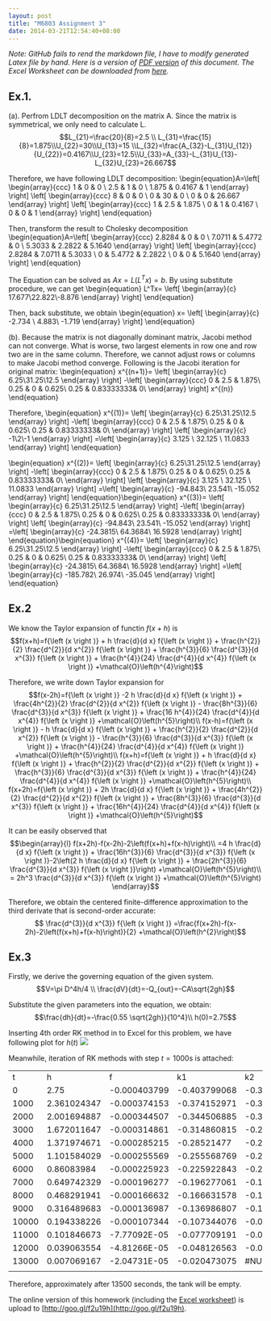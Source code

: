 ```yaml
---
layout: post
title: "M6803 Assignment 3"
date: 2014-03-21T12:54:40+08:00
---
```


<i>Note: GitHub fails to rend the markdown file, I have to modify generated Latex file by hand. Here is a version of [PDF version](https://wanglongqi.github.io/public/res/M6803.pdf) of this document. The Excel Worksheet can be downloaded from [here](https://wanglongqi.github.io/public/res/RK4.xlsx).</i>

## Ex.1. 
(a). Perfrom LDLT decomposition on the matrix A. Since the matrix is symmetrical, we only need to calculate L.
$$L_{21}=\frac{20}{8}=2.5 \\ L_{31}=\frac{15}{8}=1.875\\U_{22}=30\\U_{13}=15
\\L_{32}=\frac{A_{32}-L_{31}U_{12}}{U_{22}}=0.4167\\U_{23}=12.5\\U_{33}=A_{33}-L_{31}U_{13}-L_{32}U_{23}=26.667$$

Therefore, we have following LDLT decomposition:
\begin{equation}A=\left[
\begin{array}{ccc}
1 & 0 & 0 \\ 
2.5 & 1 & 0 \\ 
1.875 & 0.4167 & 1
\end{array} \right] 
\left[
\begin{array}{ccc}
8 & 0 & 0 \\ 
0 & 30 & 0 \\ 
0 & 0 & 26.667
\end{array} \right]
\left[
\begin{array}{ccc}
1 & 2.5 & 1.875 \\ 
0 & 1 & 0.4167 \\ 
0 & 0 & 1
\end{array} \right] 
\end{equation}

Then, transform the result to Cholesky decomposition
\begin{equation}A=\left[
\begin{array}{ccc}
2.8284 & 0 & 0 \\ 
7.0711 & 5.4772 & 0 \\ 
5.3033 & 2.2822 & 5.1640
\end{array} \right] 
\left[
\begin{array}{ccc}
2.8284 & 7.0711 & 5.3033 \\ 
0 & 5.4772 & 2.2822 \\ 
0 & 0 & 5.1640
\end{array} \right] 
\end{equation}

The Equation can be solved as $Ax=L(L^Tx)=b$. By using substitute procedure, we can get
\begin{equation} L^Tx=
\left[
\begin{array}{c}
17.677\\22.822\\-8.876
\end{array} \right] 
\end{equation}

Then, back substitute, we obtain
\begin{equation} x=
\left[
\begin{array}{c}
-2.734 \\  4.883\\ -1.719
\end{array} \right] 
\end{equation}

(b). Because the matrix is not diagonally dominant matrix, Jacobi method can not converge. What is worse, two largest elements in row one and row two are in the same column. Therefore, we cannot adjust rows or columns to make Jacobi method converge. Following is the Jacobi iteration for original matrix:
\begin{equation} x^{(n+1)}=
\left[
\begin{array}{c}
6.25\\31.25\\12.5
\end{array} \right] 
-\left[
\begin{array}{ccc}
0 &         2.5       &  1.875\\
0.25      &  0       &  0.625\\
0.25      &  0.83333333&  0\\
\end{array} \right] x^{(n)}
\end{equation}

Therefore,
\begin{equation} x^{(1)}=
\left[
\begin{array}{c}
6.25\\31.25\\12.5
\end{array} \right] 
-\left[
\begin{array}{ccc}
0 &         2.5       &  1.875\\
0.25      &  0       &  0.625\\
0.25      &  0.83333333&  0\\
\end{array} \right] 
\left[
\begin{array}{c}
-1\\2\\-1
\end{array} \right] 
=\left[
\begin{array}{c}
3.125   \\  32.125    \\ 11.0833
\end{array} \right] 
\end{equation}

\begin{equation} x^{(2)}=
\left[
\begin{array}{c}
6.25\\31.25\\12.5
\end{array} \right] 
-\left[
\begin{array}{ccc}
0 &         2.5       &  1.875\\
0.25      &  0       &  0.625\\
0.25      &  0.83333333&  0\\
\end{array} \right] 
\left[
\begin{array}{c}
3.125   \\  32.125    \\ 11.0833
\end{array} \right] 
=\left[
\begin{array}{c}
-94.843\\
 23.541\\
-15.052
\end{array} \right] 
\end{equation}\begin{equation} x^{(3)}=
\left[
\begin{array}{c}
6.25\\31.25\\12.5
\end{array} \right] 
-\left[
\begin{array}{ccc}
0 &         2.5       &  1.875\\
0.25      &  0       &  0.625\\
0.25      &  0.83333333&  0\\
\end{array} \right] 
\left[
\begin{array}{c}
-94.843\\
 23.541\\
-15.052
\end{array} \right] 
=\left[
\begin{array}{c}
-24.3815\\
 64.3684\\
 16.5928
\end{array} \right] 
\end{equation}\begin{equation} x^{(4)}=
\left[
\begin{array}{c}
6.25\\31.25\\12.5
\end{array} \right] 
-\left[
\begin{array}{ccc}
0 &         2.5       &  1.875\\
0.25      &  0       &  0.625\\
0.25      &  0.83333333&  0\\
\end{array} \right] 
\left[
\begin{array}{c}
-24.3815\\
 64.3684\\
 16.5928
\end{array} \right] 
=\left[
\begin{array}{c}
-185.782\\
  26.974\\
 -35.045
\end{array} \right] 
\end{equation}

## Ex.2
We know the Taylor expansion of functin $f(x+h)$ is
$$f(x+h)=f{\left (x \right )} + h  \frac{d}{d x} f{\left (x \right )} + \frac{h^{2}}{2}  \frac{d^{2}}{d x^{2}}  f{\left (x \right )} + \frac{h^{3}}{6}  \frac{d^{3}}{d x^{3}}  f{\left (x \right )}  + \frac{h^{4}}{24} \frac{d^{4}}{d x^{4}}  f{\left (x \right )} +\mathcal{O}\left(h^{4}\right)$$

Therefore, we write down Taylor expansion for 
$$f(x-2h)=f{\left (x \right )} -2 h  \frac{d}{d x} f{\left (x \right )} + \frac{4h^{2}}{2}  \frac{d^{2}}{d x^{2}}  f{\left (x \right )} - \frac{8h^{3}}{6}  \frac{d^{3}}{d x^{3}}  f{\left (x \right )}  + \frac{16 h^{4}}{24} \frac{d^{4}}{d x^{4}}  f{\left (x \right )} +\mathcal{O}\left(h^{5}\right)\\
f(x-h)=f{\left (x \right )} - h  \frac{d}{d x} f{\left (x \right )} + \frac{h^{2}}{2}  \frac{d^{2}}{d x^{2}}  f{\left (x \right )} - \frac{h^{3}}{6}  \frac{d^{3}}{d x^{3}}  f{\left (x \right )}  + \frac{h^{4}}{24} \frac{d^{4}}{d x^{4}}  f{\left (x \right )} +\mathcal{O}\left(h^{5}\right)\\
f(x+h)=f{\left (x \right )} + h  \frac{d}{d x} f{\left (x \right )} + \frac{h^{2}}{2}  \frac{d^{2}}{d x^{2}}  f{\left (x \right )} + \frac{h^{3}}{6}  \frac{d^{3}}{d x^{3}}  f{\left (x \right )}  + \frac{h^{4}}{24} \frac{d^{4}}{d x^{4}}  f{\left (x \right )} +\mathcal{O}\left(h^{5}\right)\\
f(x+2h)=f{\left (x \right )} + 2h  \frac{d}{d x} f{\left (x \right )} + \frac{4h^{2}}{2}  \frac{d^{2}}{d x^{2}}  f{\left (x \right )} + \frac{8h^{3}}{6}  \frac{d^{3}}{d x^{3}}  f{\left (x \right )}  + \frac{16h^{4}}{24} \frac{d^{4}}{d x^{4}}  f{\left (x \right )} +\mathcal{O}\left(h^{5}\right)$$

It can be easily observed that 
$$\begin{array}{l}
f(x+2h)-f(x-2h)-2\left(f(x+h)+f(x-h)\right)\\
=4 h  \frac{d}{d x} f{\left (x \right )} + \frac{16h^{3}}{6}  \frac{d^{3}}{d x^{3}}  f{\left (x \right )}-2\left(2 h  \frac{d}{d x} f{\left (x \right )} + \frac{2h^{3}}{6}  \frac{d^{3}}{d x^{3}}  f{\left (x \right )}\right)  +\mathcal{O}\left(h^{5}\right)\\
= 2h^3  \frac{d^{3}}{d x^{3}}  f{\left (x \right )} +\mathcal{O}\left(h^{5}\right)
\end{array}$$

Therefore, we obtain the centered finite-difference approximation to the third derivate that is second-order accurate:
$$ \frac{d^{3}}{d x^{3}}  f{\left (x \right )} =\frac{f(x+2h)-f(x-2h)-2\left(f(x+h)+f(x-h)\right)}{2} +\mathcal{O}\left(h^{2}\right)$$

## Ex.3
Firstly, we derive the governing equation of the given system.
$$V=\pi D^4h/4 \\
\frac{dV}{dt}=-Q_{out}=-CA\sqrt{2gh}$$

Substitute the given parameters into the equation, we obtain:
$$\frac{dh}{dt}=-\frac{0.55 \sqrt{2gh}}{10^4}\\
h(0)=2.75$$

Inserting 4th order RK method in to Excel for this problem, we have following plot for $h(t)$
![](http://wanglongqi.github.io/public/images/RK100.png)

Meanwhile, iteration of RK methods with step $t=1000$s is attached:

<table>
    <tr>
        <td>t</td>
        <td>h</td>
        <td>f</td>
        <td>k1</td>
        <td>k2</td>
        <td>k3</td>
        <td>k4</td>
    </tr>
    <tr>
        <td>0</td>
        <td>2.75</td>
        <td>-0.000403799</td>
        <td>-0.403799068</td>
        <td>-0.388693465</td>
        <td>-0.3892691</td>
        <td>-0.374129719</td>
    </tr>
    <tr>
        <td>1000</td>
        <td>2.361024347</td>
        <td>-0.000374153</td>
        <td>-0.374152971</td>
        <td>-0.359024038</td>
        <td>-0.359648126</td>
        <td>-0.344479461</td>
    </tr>
    <tr>
        <td>2000</td>
        <td>2.001694887</td>
        <td>-0.000344507</td>
        <td>-0.344506885</td>
        <td>-0.329350421</td>
        <td>-0.330031862</td>
        <td>-0.314827988</td>
    </tr>
    <tr>
        <td>3000</td>
        <td>1.672011647</td>
        <td>-0.000314861</td>
        <td>-0.314860815</td>
        <td>-0.299671369</td>
        <td>-0.300421766</td>
        <td>-0.285174771</td>
    </tr>
    <tr>
        <td>4000</td>
        <td>1.371974671</td>
        <td>-0.000285215</td>
        <td>-0.28521477</td>
        <td>-0.269985097</td>
        <td>-0.270819965</td>
        <td>-0.255518962</td>
    </tr>
    <tr>
        <td>5000</td>
        <td>1.101584029</td>
        <td>-0.000255569</td>
        <td>-0.255568769</td>
        <td>-0.240288934</td>
        <td>-0.241229683</td>
        <td>-0.225859126</td>
    </tr>
    <tr>
        <td>6000</td>
        <td>0.86083984</td>
        <td>-0.000225923</td>
        <td>-0.225922843</td>
        <td>-0.210578713</td>
        <td>-0.211656061</td>
        <td>-0.196192678</td>
    </tr>
    <tr>
        <td>7000</td>
        <td>0.649742329</td>
        <td>-0.000196277</td>
        <td>-0.196277061</td>
        <td>-0.180847533</td>
        <td>-0.182107814</td>
        <td>-0.166514572</td>
    </tr>
    <tr>
        <td>8000</td>
        <td>0.468291941</td>
        <td>-0.000166632</td>
        <td>-0.166631578</td>
        <td>-0.151083097</td>
        <td>-0.152600965</td>
        <td>-0.136813845</td>
    </tr>
    <tr>
        <td>9000</td>
        <td>0.316489683</td>
        <td>-0.000136987</td>
        <td>-0.136986807</td>
        <td>-0.121261112</td>
        <td>-0.123168435</td>
        <td>-0.10706284</td>
    </tr>
    <tr>
        <td>10000</td>
        <td>0.194338226</td>
        <td>-0.000107344</td>
        <td>-0.107344076</td>
        <td>-0.091325871</td>
        <td>-0.093889789</td>
        <td>-0.077173919</td>
    </tr>
    <tr>
        <td>11000</td>
        <td>0.101846673</td>
        <td>-7.77092E-05</td>
        <td>-0.077709191</td>
        <td>-0.061114172</td>
        <td>-0.065014768</td>
        <td>-0.046731644</td>
    </tr>
    <tr>
        <td>12000</td>
        <td>0.039063554</td>
        <td>-4.81266E-05</td>
        <td>-0.048126563</td>
        <td>-0.029822809</td>
        <td>-0.037842242</td>
        <td>-0.008509661</td>
    </tr>
    <tr>
        <td>13000</td>
        <td>0.007069167</td>
        <td>-2.04731E-05</td>
        <td>-0.020473075</td>
        <td>#NUM!</td>
        <td>#NUM!</td>
        <td>#NUM!</td>
    </tr>
    <tr>
        <td></td>
        <td></td>
        <td></td>
        <td></td>
        <td></td>
        <td></td>
        <td></td>
    </tr>
</table>

Therefore, approximately after 13500 seconds, the tank will be empty.

The online version of this homework (including the [Excel worksheet](https://wanglongqi.github.io/public/res/RK4.xlsx)) is upload to [http://goo.gl/f2u19h](http://goo.gl/f2u19h). 

